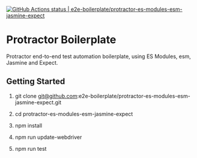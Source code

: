 [![GitHub Actions status | e2e-boilerplate/protractor-es-modules-esm-jasmine-expect](https://github.com/e2e-boilerplate/protractor-es-modules-esm-jasmine-expect/workflows/protractor-es-modules-esm-jasmine-expect/badge.svg)](https://github.com/e2e-boilerplate/protractor-es-modules-esm-jasmine-expect/actions?workflow=protractor-es-modules-esm-jasmine-expect)

# Protractor Boilerplate

Protractor end-to-end test automation boilerplate, using ES Modules, esm, Jasmine and Expect.

## Getting Started

1. git clone git@github.com:e2e-boilerplate/protractor-es-modules-esm-jasmine-expect.git

2. cd protractor-es-modules-esm-jasmine-expect

3. npm install

4. npm run update-webdriver

5. npm run test
